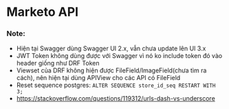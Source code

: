 # Marketo API
### Note:
- Hiện tại Swagger dùng Swagger UI 2.x, vẫn chưa update lên UI 3.x
- JWT Token không dùng được với Swagger vì nó ko include token đó vào header giống như DRF Token
- Viewset của DRF không hiện được FileField/ImageField(chưa tìm ra cách), nên hiện tại dùng APIView cho các API có FileField
- Reset sequence postgres:
`ALTER SEQUENCE store_id_seq RESTART WITH 3;`
- https://stackoverflow.com/questions/119312/urls-dash-vs-underscore
